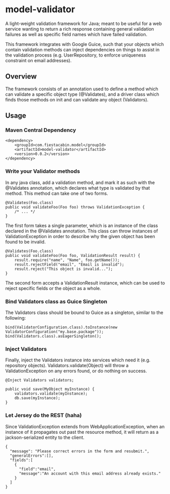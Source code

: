 model-validator
=====================

A light-weight validation framework for Java; meant to be useful for a web service wanting to return a rich response containing general validation failures as well as specific field names which have failed validation.

This framework integrates with Google Guice, such that your objects which contain validation methods can inject dependencies on things to assist in the validation process (e.g. UserRepository, to enforce uniqueness constraint on email addresses).

Overview
--------
The framework consists of an annotation used to define a method which can validate a specific object type (@Validates), and a driver class which finds those methods on init and can validate any object (Validators).

Usage
-----

### Maven Central Dependency ###

    <dependency>
        <groupId>com.fiestacabin.model</groupId>
        <artifactId>model-validator</artifactId>
        <version>0.0.2</version>
    </dependency>

### Write your Validator methods ###

In any java class, add a validation method, and mark it as such with the @Validates annotation, which declares what type is validated by that method. This method can take one of two forms.

    @Validates(Foo.class)
    public void validateFoo(Foo foo) throws ValidationException {
        /* ... */
    }

The first form takes a single parameter, which is an instance of the class declared in the @Validates annotation. This class can throw instances of ValidationException in order to describe why the given object has been found to be invalid.

    @Validates(Foo.class)
    public void validateFoo(Foo foo, ValidationResult result) {
        result.require("name", "Name", foo.getName());
        result.rejectField("email", "Email is invalid");
        result.reject("This object is invalid...");
    }

The second form accepts a ValidationResult instance, which can be used to reject specific fields or the object as a whole.

### Bind Validators class as Guice Singleton ###

The Validators class should be bound to Guice as a singleton, similar to the following:

    bind(ValidatorConfiguration.class).toInstance(new ValidatorConfiguration("my.base.package"));
    bind(Validators.class).asEagerSingleton();

### Inject Validators ###

Finally, inject the Validators instance into services which need it (e.g. repository objects). Validators.validate(Object) will throw a ValidationException on any errors found, or do nothing on success.

    @Inject Validators validators;
    
    public void save(MyObject myInstance) {
        validators.validate(myInstance);
        db.save(myInstance);
    }

### Let Jersey do the REST (haha) ###

Since ValidationException extends from WebApplicationException, when an instance of it propagates out past the resource method, it will return as a jackson-serialized entity to the client.

    {
      "message": "Please correct errors in the form and resubmit.",
      "generalErrors":[],
      "fields":[
        {
          "field":"email",
          "message":"An account with this email address already exists."
        }
      ]
    }
